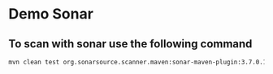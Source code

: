 # Demo Sonar

## To scan with sonar use the following command

```sh
mvn clean test org.sonarsource.scanner.maven:sonar-maven-plugin:3.7.0.1746:sonar -Dmaven.test.skip=false -Dsonar.language=java -Dsonar.host.url=http://52.205.94.186:9000 -Dsonar.login=dd0ac679362ab8f219c7e83b69c6a4e0f21af1e8

```
